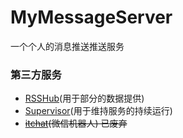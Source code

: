 # MyMessageServer
一个个人的消息推送推送服务


### 第三方服务

- [RSSHub](https://github.com/DIYgod/RSSHub/)(用于部分的数据提供)
- [Supervisor](https://github.com/Supervisor/supervisor)(用于维持服务的持续运行)
- ~~[itchat](https://github.com/littlecodersh/itchat)(微信机器人) 已废弃~~
